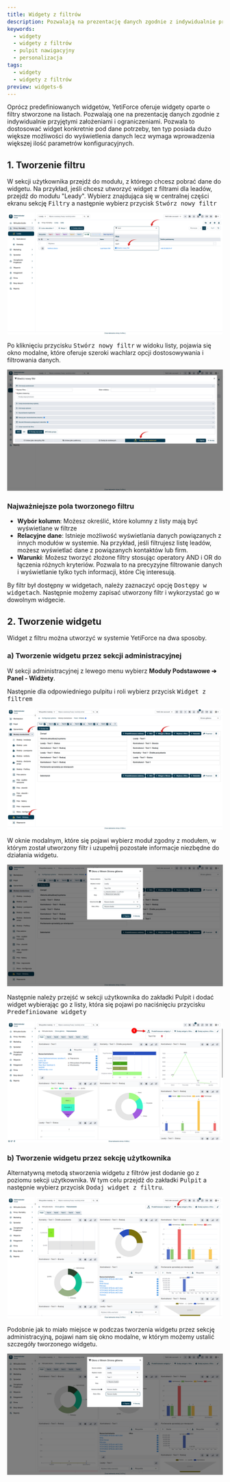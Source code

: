 ```yaml
---
title: Widgety z filtrów
description: Pozwalają na prezentację danych zgodnie z indywidualnie przyjętymi założeniami i ograniczeniami.
keywords:
  - widgety
  - widgety z filtrów
  - pulpit nawigacyjny
  - personalizacja
tags:
  - widgety
  - widgety z filtrów
preview: widgets-6
---
```


Oprócz predefiniowanych widgetów, YetiForce oferuje widgety oparte o filtry stworzone na listach. Pozwalają one na prezentację danych zgodnie z indywidualnie przyjętymi założeniami i ograniczeniami. Pozwala to dostosować widget konkretnie pod dane potrzeby, ten typ posiada dużo większe możliwości do wyświetlenia danych lecz wymaga wprowadzenia większej ilość parametrów konfiguracyjnych.

## 1. Tworzenie filtru

W sekcji użytkownika przejdź do modułu, z którego chcesz pobrać dane do widgetu. Na przykład, jeśli chcesz utworzyć widget z filtrami dla leadów, przejdź do modułu "Leady". Wybierz znajdująca się w centralnej części ekranu sekcję <kbd>Filtry</kbd> a następnie wybierz przycisk <kbd>Stwórz nowy filtr</kbd>

![widgets-3.jpg](widgets-3.jpg)

Po kliknięciu przycisku <kbd>Stwórz nowy filtr</kbd> w widoku listy, pojawia się okno modalne, które oferuje szeroki wachlarz opcji dostosowywania i filtrowania danych.

![widgets-4.jpg](widgets-4.jpg)

### Najważniejsze pola tworzonego filtru

- **Wybór kolumn**: Możesz określić, które kolumny z listy mają być wyświetlane w filtrze
- **Relacyjne dane**: Istnieje możliwość wyświetlania danych powiązanych z innych modułów w systemie. Na przykład, jeśli filtrujesz listę leadów, możesz wyświetlać dane z powiązanych kontaktów lub firm.
- **Warunki**: Możesz tworzyć złożone filtry stosując operatory AND i OR do łączenia różnych kryteriów. Pozwala to na precyzyjne filtrowanie danych i wyświetlanie tylko tych informacji, które Cię interesują.

By filtr był dostępny w widgetach, należy zaznaczyć opcję <kbd>Dostępy w widgetach</kbd>. Następnie możemy zapisać utworzony filtr i wykorzystać go w dowolnym widgecie.

## 2. Tworzenie widgetu

Widget z filtru można utworzyć w systemie YetiForce na dwa sposoby.

### a) Tworzenie widgetu przez sekcji administracyjnej

W sekcji administracyjnej z lewego menu wybierz **Moduły Podstawowe ➔ Panel - Widżety**.

Następnie dla odpowiedniego pulpitu i roli wybierz przycisk <kbd>Widget z filtrem</kbd>

![widgets-5.jpg](widgets-5.jpg)

W oknie modalnym, które się pojawi wybierz moduł zgodny z modułem, w którym został utworzony filtr i uzupełnij pozostałe informacje niezbędne do działania widgetu.

![widgets-6.jpg](widgets-6.jpg)

Następnie należy przejść w sekcji użytkownika do zakładki Pulpit i dodać widget wybierając go z listy, która się pojawi po naciśnięciu przycisku <kbd>Predefiniowane widgety</kbd>

![widgets-7.jpg](widgets-7.jpg)

### b) Tworzenie widgetu przez sekcję użytkownika

Alternatywną metodą stworzenia widgetu z filtrów jest dodanie go z poziomu sekcji użytkownika. W tym celu przejdź do zakładki <kbd>Pulpit</kbd> a następnie wybierz przycisk <kbd>Dodaj widget z filtru</kbd>.

![widgets-8.jpg](widgets-8.jpg)

Podobnie jak to miało miejsce w podczas tworzenia widgetu przez sekcję administracyjną, pojawi nam się okno modalne, w którym możemy ustalić szczegóły tworzonego widgetu.

![widgets-9.jpg](widgets-9.jpg)
